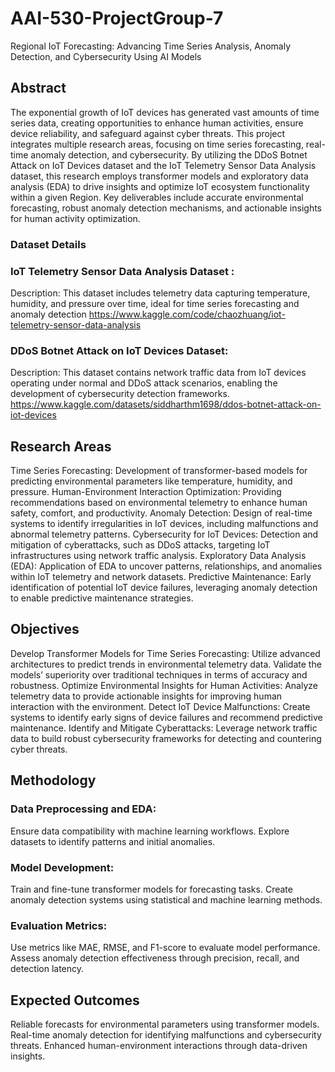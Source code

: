 # AAI-530-ProjectGroup-7
Regional IoT Forecasting: Advancing Time Series Analysis, Anomaly Detection, and Cybersecurity Using AI Models

## Abstract
The exponential growth of IoT devices has generated vast amounts of time series data, creating opportunities to enhance human activities, ensure device reliability, and safeguard against cyber threats. This project integrates multiple research areas, focusing on time series forecasting, real-time anomaly detection, and cybersecurity. By utilizing the DDoS Botnet Attack on IoT Devices dataset and the IoT Telemetry Sensor Data Analysis dataset, this research employs transformer models and exploratory data analysis (EDA) to drive insights and optimize IoT ecosystem functionality within a given Region. Key deliverables include accurate environmental forecasting, robust anomaly detection mechanisms, and actionable insights for human activity optimization.

### Dataset Details
### IoT Telemetry Sensor Data Analysis Dataset :
Description: This dataset includes telemetry data capturing temperature, humidity, and pressure over time, ideal for time series forecasting and anomaly detection
https://www.kaggle.com/code/chaozhuang/iot-telemetry-sensor-data-analysis

### DDoS Botnet Attack on IoT Devices Dataset:
Description: This dataset contains network traffic data from IoT devices operating under normal and DDoS attack scenarios, enabling the development of cybersecurity detection frameworks.
https://www.kaggle.com/datasets/siddharthm1698/ddos-botnet-attack-on-iot-devices

## Research Areas
Time Series Forecasting:
Development of transformer-based models for predicting environmental parameters like temperature, humidity, and pressure.
Human-Environment Interaction Optimization:
Providing recommendations based on environmental telemetry to enhance human safety, comfort, and productivity.
Anomaly Detection:
Design of real-time systems to identify irregularities in IoT devices, including malfunctions and abnormal telemetry patterns.
Cybersecurity for IoT Devices:
Detection and mitigation of cyberattacks, such as DDoS attacks, targeting IoT infrastructures using network traffic analysis.
Exploratory Data Analysis (EDA):
Application of EDA to uncover patterns, relationships, and anomalies within IoT telemetry and network datasets.
Predictive Maintenance:
Early identification of potential IoT device failures, leveraging anomaly detection to enable predictive maintenance strategies.
## Objectives
Develop Transformer Models for Time Series Forecasting:
Utilize advanced architectures to predict trends in environmental telemetry data.
Validate the models’ superiority over traditional techniques in terms of accuracy and robustness.
Optimize Environmental Insights for Human Activities:
Analyze telemetry data to provide actionable insights for improving human interaction with the environment.
Detect IoT Device Malfunctions:
Create systems to identify early signs of device failures and recommend predictive maintenance.
Identify and Mitigate Cyberattacks:
Leverage network traffic data to build robust cybersecurity frameworks for detecting and countering cyber threats.
## Methodology
### Data Preprocessing and EDA:
Ensure data compatibility with machine learning workflows.
Explore datasets to identify patterns and initial anomalies.
### Model Development:
Train and fine-tune transformer models for forecasting tasks.
Create anomaly detection systems using statistical and machine learning methods.
### Evaluation Metrics:
Use metrics like MAE, RMSE, and F1-score to evaluate model performance.
Assess anomaly detection effectiveness through precision, recall, and detection latency.
## Expected Outcomes
Reliable forecasts for environmental parameters using transformer models.
Real-time anomaly detection for identifying malfunctions and cybersecurity threats.
Enhanced human-environment interactions through data-driven insights.

